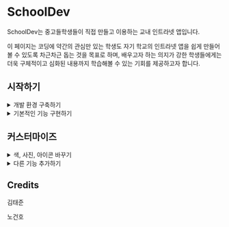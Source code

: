 # SchoolDev

SchoolDev는 중고들학생들이 직접 만들고 이용하는 교내 인트라넷 앱입니다.  

이 페이지는 코딩에 약간의 관심만 있는 학생도 자기 학교의 인트라넷 앱을 쉽게 만들어볼 수 있도록 차근차근 돕는 것을 목표로 하며, 
배우고자 하는 의지가 강한 학생들에게는 더욱 구체적이고 심화된 내용까지 학습해볼 수 있는 기회를 제공하고자 합니다.


## 시작하기
<details><summary>개발 환경 구축하기</summary>
    <div>
        <p>
            <li><a href="_posts/2019-12-10-start-androidstudio.md"> 깃과 깃허브란?</a></li>
            <li><a href="_posts/2019-12-10-start-androidstudio.md"> 깃허브의 사용법</a></li>
    		<li><a href="_posts/2019-12-10-start-androidstudio.md"> Android Studio 설치</a></li>
    		<li><a href="_posts/2019-12-10-start-androidstudio.md"> Flutter 설치</a></li>
    		<li><a href="gh-pages/start-2.md"> Flutter 플러그인 설치</a></li>
    		    <li><a href="gh-pages/start-2.md"> 첫 플러터 디폴트 앱 실행</a></li>
    		    <li><a href="gh-pages/start-2.md"> Flutter란 무엇이며, 왜 Flutter인가?</a></li>
    		<li><a href="gh-pages/start-3.md"> Firebase 프로젝트 생성</a></li>  
    		    <li><a href="gh-pages/start-3.md"> 백엔드와 프론트엔드란?</a></li>
    		    <li><a href="gh-pages/start-3.md"> 백엔드를 서비스로, Firebase</a></li>
    		<li><a href="gh-pages/start-3.md"> Flutter와 Firebase 연동</a></li> 
		</p>
    </div>
</details>
<details><summary>기본적인 기능 구현하기</summary>
    <div>
        <p>
            <li><a href="_posts/2019-12-10-start-androidstudio.md"> 로그인 기능 구현</a></li>
            <li><a href="_posts/2019-12-10-start-androidstudio.md"> 이메일 인증 기능 구현</a></li>
            <li><a href="_posts/2019-12-10-start-androidstudio.md"> 홈 화면 구현</a></li>
                <li><a href="_posts/2019-12-10-start-androidstudio.md"> 비동기와 동기란?</a></li>
            <li><a href="_posts/2019-12-10-start-androidstudio.md"> 급식 정보 제공 기능 구현</a></li>
		</p>
    </div>
</details>

## 커스터마이즈

<details><summary>색, 사진, 아이콘 바꾸기</summary>
<p>
    <li> <a href="gh-pages/start-1.md"> Android Studio 설치</a></li>
    <li> <a href="gh-pages/start-2.md"> Flutter플러그인 설치</a></li>
    <li> <a href="gh-pages/start-3.md"> Firebase 설정하기</a></li>    
</p>
</details>

<details><summary>다른 기능 추가하기</summary>
<p>
    <li> <a href="gh-pages/start-1.md"> Android Studio 설치</a></li>
    <li> <a href="gh-pages/start-2.md"> Flutter플러그인 설치</a></li>
    <li> <a href="gh-pages/start-3.md"> Firebase 설정하기</a></li>    
</p>
</details>

## Credits

김태준

노건호
